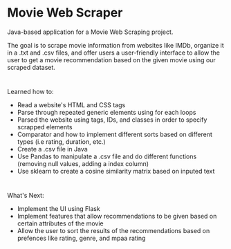 # Movie Web Scraper

Java-based application for a Movie Web Scraping project. 

The goal is to scrape movie information from websites like IMDb, organize it in a .txt and .csv files, and 
offer users a user-friendly interface to allow the user to get a movie recommendation based on the given movie using our scraped dataset.
#
Learned how to:
- Read a website's HTML and CSS tags
- Parse through repeated generic elements using for each loops
- Parsed the website using tags, IDs, and classes in order to specify scrapped elements
- Comparator and how to implement different sorts based on different types (i.e rating, duration, etc.)
- Create a .csv file in Java
- Use Pandas to manipulate a .csv file and do different functions (removing null values, adding a index column)
- Use sklearn to create a cosine similarity matrix based on inputed text
#
What's Next:
- Implement the UI using Flask
- Implement features that allow recommendations to be given based on certain attributes of the movie
- Allow the user to sort the results of the recommendations based on prefences like rating, genre, and mpaa rating
